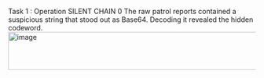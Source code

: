 Task 1 : Operation SILENT CHAIN 0 
The raw patrol reports contained a suspicious string that stood out as Base64. 
Decoding it revealed the hidden codeword.
<img width="973" height="78" alt="image" src="https://github.com/user-attachments/assets/2f7b9983-fbfc-41fa-a3ef-b2942d8772b9" />
